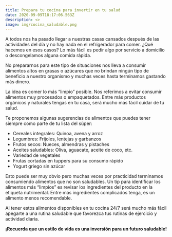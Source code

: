 ```yaml
---
title: Prepara tu cocina para invertir en tu salud
date: 2020-09-09T18:17:06.563Z
description: <>
image: img/cocina_saludable.png
---
```

A todos nos ha pasado llegar a nuestras casas cansados después de las actividades del día y no hay nada en el refrigerador para comer. ¿Qué hacemos en esos casos? Lo más fácil es pedir algo por servicio a domicilio o descongelamos alguna comida rápida. 

No prepararnos para este tipo de situaciones nos lleva a consumir alimentos altos en grasas o azúcares que no brindan ningún tipo de beneficio a nuestro organismo y muchas veces hasta terminamos gastando más dinero. 

La idea es comer lo más “limpio” posible. Nos referimos a evitar consumir alimentos muy procesados o empaquetados. Entre más productos orgánicos y naturales tengas en tu casa, será mucho más fácil cuidar de tu salud. 

Te proponemos algunas sugerencias de alimentos que puedes tener siempre como parte de tu lista del súper: 

* Cereales integrales: Quinoa, avena y arroz
* Legumbres: Frijoles, lentejas y garbanzos
* Frutos secos: Nueces, almendras y pistaches
* Aceites saludables: Oliva, aguacate, aceite de coco, etc.
* Variedad de vegetales
* Frutas cortadas en tuppers para su consumo rápido
* Yogurt griego sin azúcar

Esto puede ser muy obvio pero muchas veces por practicidad terminamos consumiendo alimentos que no son saludables. Un tip para identificar los alimentos más “limpios” es revisar los ingredientes del producto en la etiqueta nutrimental. Entre más ingredientes complicados tenga, es un alimento menos recomendable. 

Al tener estos alimentos disponibles en tu cocina 24/7 será mucho más fácil apegarte a una rutina saludable que favorezca tus rutinas de ejercicio y actividad diaria. 

**¡Recuerda que un estilo de vida es una inversión para un futuro saludable!**